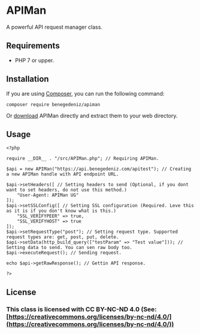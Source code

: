 
# APIMan

A powerful API request manager class.


## Requirements

 - PHP 7 or upper.

## Installation

If you are using [Composer](https://getcomposer.org/), you can run the following command:

```
composer require benegedeniz/apiman
```

Or [download](https://github.com/BenEgeDeniz/APIMan/releases) APIMan directly and extract them to your web directory.

## Usage

```
<?php

require __DIR__ . "/src/APIMan.php"; // Requiring APIMan.

$api = new APIMan("https://api.benegedeniz.com/apitest"); // Creating a new APIMan handle with API endpoint URL.

$api->setHeaders([ // Setting headers to send (Optional, if you dont want to set headers, do not use this method.)
    "User-Agent: APIMan UG"
]);
$api->setSSLConfig([ // Setting SSL configuration (Required. Leve this as it is if you don't know what is this.)
    "SSL_VERIFYPEER" => true,
    "SSL_VERIFYHOST" => true
]);
$api->setRequestType("post"); // Setting request type. Supported request types are: get, post, put, delete.
$api->setData(http_build_query(["testParam" => "Test value"])); // Setting data to send. You can sen raw body too.
$api->executeRequest(); // Sending request.

echo $api->getRawResponse(); // Gettin API response.

?>
```

## License

### This class is licensed with CC BY-NC-ND 4.0 (See:  [https://creativecommons.org/licenses/by-nc-nd/4.0/](https://creativecommons.org/licenses/by-nc-nd/4.0/))
